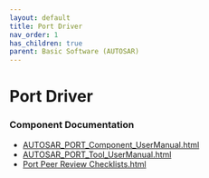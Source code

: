 ```yaml
---
layout: default
title: Port Driver
nav_order: 1
has_children: true
parent: Basic Software (AUTOSAR)
---
```

# Port Driver
### Component Documentation

- [AUTOSAR_PORT_Component_UserManual.html](doc/AUTOSAR_PORT_Component_UserManual.html)
- [AUTOSAR_PORT_Tool_UserManual.html](doc/AUTOSAR_PORT_Tool_UserManual.html)
- [Port Peer Review Checklists.html](doc/Port%20Peer%20Review%20Checklists.html)

